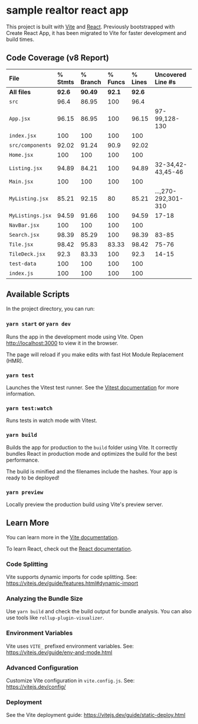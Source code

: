 # sample realtor react app

This project is built with [Vite](https://vitejs.dev/) and [React](https://reactjs.org/). Previously bootstrapped with Create React App, it has been migrated to Vite for faster development and build times.

## Code Coverage (v8 Report)

| File           | % Stmts | % Branch | % Funcs | % Lines | Uncovered Line #s   |
| :------------- | :------ | :------- | :------ | :------ | :------------------ |
| **All files** | **92.6** | **90.49** | **92.1** | **92.6** |                     |
| `src`          | 96.4    | 86.95    | 100     | 96.4    |                     |
| `App.jsx`      | 96.15   | 86.95    | 100     | 96.15   | 97-99,128-130       |
| `index.jsx`    | 100     | 100      | 100     | 100     |                     |
| `src/components` | 92.02   | 91.24    | 90.9    | 92.02   |                     |
| `Home.jsx`     | 100     | 100      | 100     | 100     |                     |
| `Listing.jsx`  | 94.89   | 84.21    | 100     | 94.89   | 32-34,42-43,45-46   |
| `Main.jsx`     | 100     | 100      | 100     | 100     |                     |
| `MyListing.jsx`| 85.21   | 92.15    | 80      | 85.21   | ...,270-292,301-310 |
| `MyListings.jsx`| 94.59  | 91.66    | 100     | 94.59   | 17-18               |
| `NavBar.jsx`   | 100     | 100      | 100     | 100     |                     |
| `Search.jsx`   | 98.39   | 85.29    | 100     | 98.39   | 83-85               |
| `Tile.jsx`     | 98.42   | 95.83    | 83.33   | 98.42   | 75-76               |
| `TileDeck.jsx` | 92.3    | 83.33    | 100     | 92.3    | 14-15               |
| `test-data`    | 100     | 100      | 100     | 100     |                     |
| `index.js`     | 100     | 100      | 100     | 100     |                     |

## Available Scripts

In the project directory, you can run:

### `yarn start` or `yarn dev`

Runs the app in the development mode using Vite.
Open [http://localhost:3000](http://localhost:3000) to view it in the browser.

The page will reload if you make edits with fast Hot Module Replacement (HMR).

### `yarn test`

Launches the Vitest test runner.
See the [Vitest documentation](https://vitest.dev/) for more information.

### `yarn test:watch`

Runs tests in watch mode with Vitest.

### `yarn build`

Builds the app for production to the `build` folder using Vite.
It correctly bundles React in production mode and optimizes the build for the best performance.

The build is minified and the filenames include the hashes.
Your app is ready to be deployed!

### `yarn preview`

Locally preview the production build using Vite's preview server.

## Learn More

You can learn more in the [Vite documentation](https://vitejs.dev/guide/).

To learn React, check out the [React documentation](https://reactjs.org/).

### Code Splitting

Vite supports dynamic imports for code splitting. See: <https://vitejs.dev/guide/features.html#dynamic-import>

### Analyzing the Bundle Size

Use `yarn build` and check the build output for bundle analysis. You can also use tools like `rollup-plugin-visualizer`.

### Environment Variables

Vite uses `VITE_` prefixed environment variables. See: <https://vitejs.dev/guide/env-and-mode.html>

### Advanced Configuration

Customize Vite configuration in `vite.config.js`. See: <https://vitejs.dev/config/>

### Deployment

See the Vite deployment guide: <https://vitejs.dev/guide/static-deploy.html>
